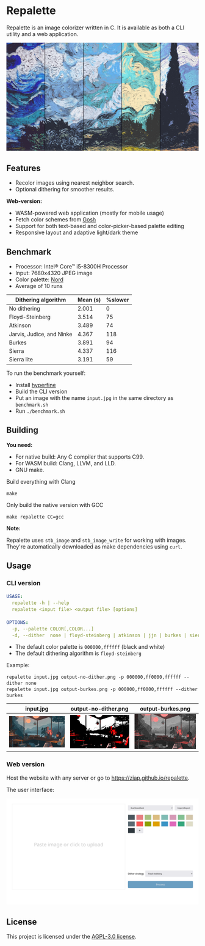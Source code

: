 # Repalette

Repalette is an image colorizer written in C. It is available as both a CLI
utility and a web application.

![](logo.png)

## Features

- Recolor images using nearest neighbor search.
- Optional dithering for smoother results.

**Web-version:**

- WASM-powered web application (mostly for mobile usage)
- Fetch color schemes from [Gosh](https://gogh-co.github.io/Gogh/)
- Support for both text-based and color-picker-based palette editing
- Responsive layout and adaptive light/dark theme

## Benchmark

- Processor: Intel® Core™ i5-8300H Processor
- Input: 7680x4320 JPEG image
- Color palette: [Nord](http://nordtheme.com/)
- Average of 10 runs

| Dithering algorithm       | Mean (s) | %slower |
| ------------------------- | -------- | ------- |
| No dithering              | 2.001    | 0       |
| Floyd-Steinberg           | 3.514    | 75      |
| Atkinson                  | 3.489    | 74      |
| Jarvis, Judice, and Ninke | 4.367    | 118     |
| Burkes                    | 3.891    | 94      |
| Sierra                    | 4.337    | 116     |
| Sierra lite               | 3.191    | 59      |

To run the benchmark yourself:

- Install [hyperfine](https://github.com/sharkdp/hyperfine)
- Build the CLI version
- Put an image with the name `input.jpg` in the same directory as `benchmark.sh`
- Run `./benchmark.sh`

## Building

**You need:**

- For native build: Any C compiler that supports C99.
- For WASM build: Clang, LLVM, and LLD.
- GNU make.

Build everything with Clang

```
make
```

Only build the native version with GCC

```
make repalette CC=gcc
```

**Note:**

Repalette uses `stb_image` and `stb_image_write` for working with images.
They're automatically downloaded as make dependencies using `curl`.

## Usage

### CLI version

```yaml
USAGE:
  repalette -h | --help
  repalette <input file> <output file> [options]

OPTIONS:
  -p, --palette COLOR[,COLOR...]
  -d, --dither  none | floyd-steinberg | atkinson | jjn | burkes | sierra | sierra-lite
```

- The default color palette is `000000,ffffff` (black and white)
- The default dithering algorithm is `floyd-steinberg`

Example:

```
repalette input.jpg output-no-dither.png -p 000000,ff0000,ffffff --dither none
repalette input.jpg output-burkes.png -p 000000,ff0000,ffffff --dither burkes
```

| input.jpg          | output-no-dither.png          | output-burkes.png          |
| ------------------ | ----------------------------- | -------------------------- |
| ![](img/input.jpg) | ![](img/output-no-dither.png) | ![](img/output-burkes.png) |

### Web version

Host the website with any server or go to <https://ziap.github.io/repalette>.

The user interface:

![](img/web-ui.png)

## License

This project is licensed under the [AGPL-3.0 license](LICENSE).
